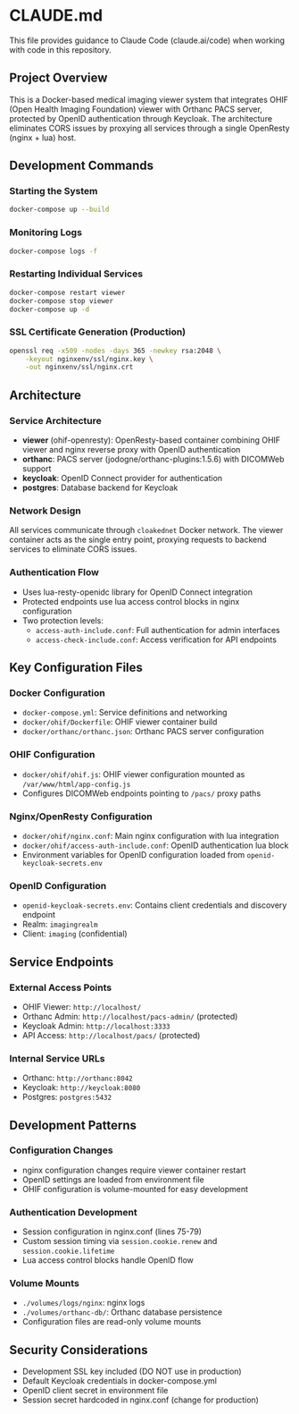 # CLAUDE.md

This file provides guidance to Claude Code (claude.ai/code) when working with code in this repository.

## Project Overview

This is a Docker-based medical imaging viewer system that integrates OHIF (Open Health Imaging Foundation) viewer with Orthanc PACS server, protected by OpenID authentication through Keycloak. The architecture eliminates CORS issues by proxying all services through a single OpenResty (nginx + lua) host.

## Development Commands

### Starting the System
```bash
docker-compose up --build
```

### Monitoring Logs
```bash
docker-compose logs -f
```

### Restarting Individual Services
```bash
docker-compose restart viewer
docker-compose stop viewer
docker-compose up -d
```

### SSL Certificate Generation (Production)
```bash
openssl req -x509 -nodes -days 365 -newkey rsa:2048 \
    -keyout nginxenv/ssl/nginx.key \
    -out nginxenv/ssl/nginx.crt
```

## Architecture

### Service Architecture
- **viewer** (ohif-openresty): OpenResty-based container combining OHIF viewer and nginx reverse proxy with OpenID authentication
- **orthanc**: PACS server (jodogne/orthanc-plugins:1.5.6) with DICOMWeb support
- **keycloak**: OpenID Connect provider for authentication
- **postgres**: Database backend for Keycloak

### Network Design
All services communicate through `cloakednet` Docker network. The viewer container acts as the single entry point, proxying requests to backend services to eliminate CORS issues.

### Authentication Flow
- Uses lua-resty-openidc library for OpenID Connect integration
- Protected endpoints use lua access control blocks in nginx configuration
- Two protection levels:
  - `access-auth-include.conf`: Full authentication for admin interfaces
  - `access-check-include.conf`: Access verification for API endpoints

## Key Configuration Files

### Docker Configuration
- `docker-compose.yml`: Service definitions and networking
- `docker/ohif/Dockerfile`: OHIF viewer container build
- `docker/orthanc/orthanc.json`: Orthanc PACS server configuration

### OHIF Configuration
- `docker/ohif/ohif.js`: OHIF viewer configuration mounted as `/var/www/html/app-config.js`
- Configures DICOMWeb endpoints pointing to `/pacs/` proxy paths

### Nginx/OpenResty Configuration
- `docker/ohif/nginx.conf`: Main nginx configuration with lua integration
- `docker/ohif/access-auth-include.conf`: OpenID authentication lua block
- Environment variables for OpenID configuration loaded from `openid-keycloak-secrets.env`

### OpenID Configuration
- `openid-keycloak-secrets.env`: Contains client credentials and discovery endpoint
- Realm: `imagingrealm`
- Client: `imaging` (confidential)

## Service Endpoints

### External Access Points
- OHIF Viewer: `http://localhost/`
- Orthanc Admin: `http://localhost/pacs-admin/` (protected)
- Keycloak Admin: `http://localhost:3333`
- API Access: `http://localhost/pacs/` (protected)

### Internal Service URLs
- Orthanc: `http://orthanc:8042`
- Keycloak: `http://keycloak:8080`
- Postgres: `postgres:5432`

## Development Patterns

### Configuration Changes
- nginx configuration changes require viewer container restart
- OpenID settings are loaded from environment file
- OHIF configuration is volume-mounted for easy development

### Authentication Development
- Session configuration in nginx.conf (lines 75-79)
- Custom session timing via `session.cookie.renew` and `session.cookie.lifetime`
- Lua access control blocks handle OpenID flow

### Volume Mounts
- `./volumes/logs/nginx`: nginx logs
- `./volumes/orthanc-db/`: Orthanc database persistence
- Configuration files are read-only volume mounts

## Security Considerations

- Development SSL key included (DO NOT use in production)
- Default Keycloak credentials in docker-compose.yml
- OpenID client secret in environment file
- Session secret hardcoded in nginx.conf (change for production)